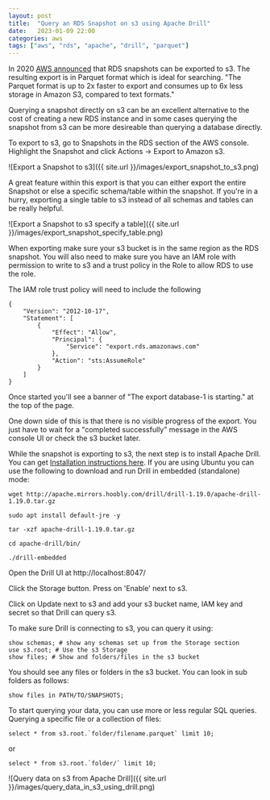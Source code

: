 ```yaml
---
layout: post
title:  "Query an RDS Snapshot on s3 using Apache Drill"
date:   2023-01-09 22:00
categories: aws
tags: ["aws", "rds", "apache", "drill", "parquet"]
---
```


In 2020 [AWS announced](https://aws.amazon.com/about-aws/whats-new/2020/01/announcing-amazon-relational-database-service-snapshot-export-to-s3/) that RDS snapshots can be exported to s3. The resulting export is in Parquet format which is ideal for searching. "The Parquet format is up to 2x faster to export and consumes up to 6x less storage in Amazon S3, compared to text formats."

Querying a snapshot directly on s3 can be an excellent alternative to the cost of creating a new RDS instance and in some cases querying the snapshot from s3 can be more desireable than querying a database directly.

To export to s3, go to Snapshots in the RDS section of the AWS console. Highlight the Snapshot and click Actions -> Export to Amazon s3.

![Export a Snapshot to s3]({{ site.url }}/images/export_snapshot_to_s3.png)

A great feature within this export is that you can either export the entire Snapshot or else a specific schema/table within the snapshot. If you're in a hurry, exporting a single table to s3 instead of all schemas and tables can be really helpful.

![Export a Snapshot to s3 specify a table]({{ site.url }}/images/export_snapshot_specify_table.png)

When exporting make sure your s3 bucket is in the same region as the RDS snapshot. You will also need to make sure you have an IAM role with permission to write to s3 and a trust policy in the Role to allow RDS to use the role.

The IAM role trust policy will need to include the following

```
{
    "Version": "2012-10-17",
    "Statement": [
        {
            "Effect": "Allow",
            "Principal": {
                "Service": "export.rds.amazonaws.com"
            },
            "Action": "sts:AssumeRole"
        }
    ]
}
```

Once started you'll see a banner of "The export database-1 is starting." at the top of the page.

One down side of this is that there is no visible progress of the export. You just have to wait for a "completed successfully" message in the AWS console UI or check the s3 bucket later.

While the snapshot is exporting to s3, the next step is to install Apache Drill. You can get [Installation instructions here](https://drill.apache.org/docs/install-drill-introduction/). If you are using Ubuntu you can use the following to download and run Drill in embedded (standalone) mode:

```
wget http://apache.mirrors.hoobly.com/drill/drill-1.19.0/apache-drill-1.19.0.tar.gz

sudo apt install default-jre -y

tar -xzf apache-drill-1.19.0.tar.gz

cd apache-drill/bin/

./drill-embedded 
```

Open the Drill UI at http://localhost:8047/

Click the Storage button. Press on 'Enable' next to s3.

Click on Update next to s3 and add your s3 bucket name, IAM key and secret so that Drill can query s3.

To make sure Drill is connecting to s3, you can query it using: 

```
show schemas; # show any schemas set up from the Storage section
use s3.root; # Use the s3 Storage
show files; # Show and folders/files in the s3 bucket
```

You should see any files or folders in the s3 bucket. You can look in sub folders as follows:

```
show files in PATH/TO/SNAPSHOTS;
```

To start querying your data, you can use more or less regular SQL queries. Querying a specific file or a collection of files:

```
select * from s3.root.`folder/filename.parquet` limit 10;
```

or

```
select * from s3.root.`folder/` limit 10;
```

![Query data on s3 from Apache Drill]({{ site.url }}/images/query_data_in_s3_using_drill.png)